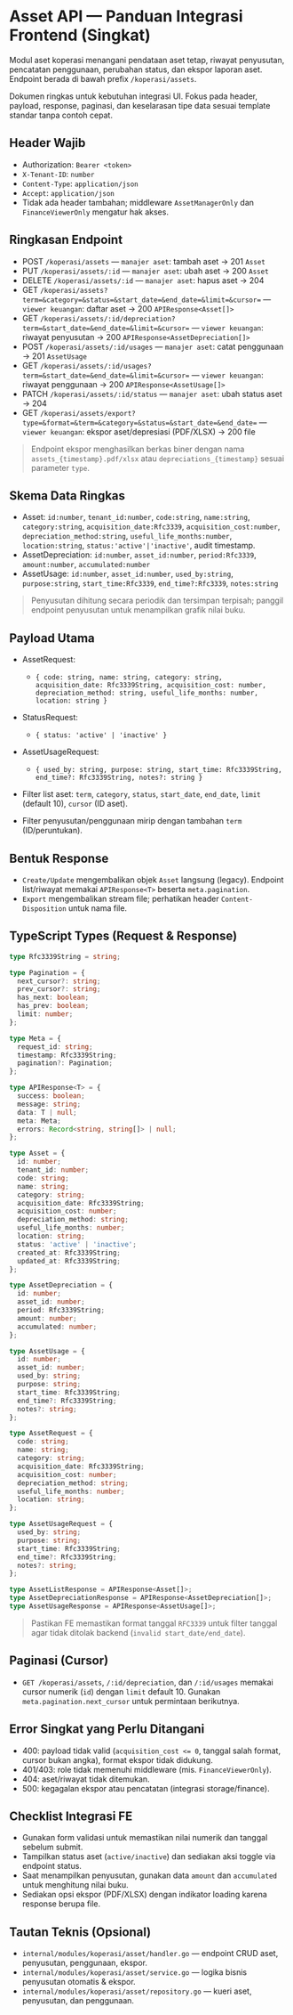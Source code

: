 # Asset API — Panduan Integrasi Frontend (Singkat)

Modul aset koperasi menangani pendataan aset tetap, riwayat penyusutan, pencatatan penggunaan, perubahan status, dan ekspor laporan aset. Endpoint berada di bawah prefix `/koperasi/assets`.

Dokumen ringkas untuk kebutuhan integrasi UI. Fokus pada header, payload, response, paginasi, dan keselarasan tipe data sesuai template standar tanpa contoh cepat.

## Header Wajib

- Authorization: `Bearer <token>`
- `X-Tenant-ID`: `number`
- `Content-Type`: `application/json`
- `Accept`: `application/json`
- Tidak ada header tambahan; middleware `AssetManagerOnly` dan `FinanceViewerOnly` mengatur hak akses.

## Ringkasan Endpoint

- POST `/koperasi/assets` — `manajer aset`: tambah aset → 201 `Asset`
- PUT `/koperasi/assets/:id` — `manajer aset`: ubah aset → 200 `Asset`
- DELETE `/koperasi/assets/:id` — `manajer aset`: hapus aset → 204
- GET `/koperasi/assets?term=&category=&status=&start_date=&end_date=&limit=&cursor=` — `viewer keuangan`: daftar aset → 200 `APIResponse<Asset[]>`
- GET `/koperasi/assets/:id/depreciation?term=&start_date=&end_date=&limit=&cursor=` — `viewer keuangan`: riwayat penyusutan → 200 `APIResponse<AssetDepreciation[]>`
- POST `/koperasi/assets/:id/usages` — `manajer aset`: catat penggunaan → 201 `AssetUsage`
- GET `/koperasi/assets/:id/usages?term=&start_date=&end_date=&limit=&cursor=` — `viewer keuangan`: riwayat penggunaan → 200 `APIResponse<AssetUsage[]>`
- PATCH `/koperasi/assets/:id/status` — `manajer aset`: ubah status aset → 204
- GET `/koperasi/assets/export?type=&format=&term=&category=&status=&start_date=&end_date=` — `viewer keuangan`: ekspor aset/depresiasi (PDF/XLSX) → 200 file

> Endpoint ekspor menghasilkan berkas biner dengan nama `assets_{timestamp}.pdf/xlsx` atau `depreciations_{timestamp}` sesuai parameter `type`.

## Skema Data Ringkas

- Asset: `id:number`, `tenant_id:number`, `code:string`, `name:string`, `category:string`, `acquisition_date:Rfc3339`, `acquisition_cost:number`, `depreciation_method:string`, `useful_life_months:number`, `location:string`, `status:'active'|'inactive'`, audit timestamp.
- AssetDepreciation: `id:number`, `asset_id:number`, `period:Rfc3339`, `amount:number`, `accumulated:number`
- AssetUsage: `id:number`, `asset_id:number`, `used_by:string`, `purpose:string`, `start_time:Rfc3339`, `end_time?:Rfc3339`, `notes:string`

> Penyusutan dihitung secara periodik dan tersimpan terpisah; panggil endpoint penyusutan untuk menampilkan grafik nilai buku.

## Payload Utama

- AssetRequest:
  - `{ code: string, name: string, category: string, acquisition_date: Rfc3339String, acquisition_cost: number, depreciation_method: string, useful_life_months: number, location: string }`

- StatusRequest:
  - `{ status: 'active' | 'inactive' }`

- AssetUsageRequest:
  - `{ used_by: string, purpose: string, start_time: Rfc3339String, end_time?: Rfc3339String, notes?: string }`

- Filter list aset: `term`, `category`, `status`, `start_date`, `end_date`, `limit` (default 10), `cursor` (ID aset).
- Filter penyusutan/penggunaan mirip dengan tambahan `term` (ID/peruntukan).

## Bentuk Response

- `Create/Update` mengembalikan objek `Asset` langsung (legacy). Endpoint list/riwayat memakai `APIResponse<T>` beserta `meta.pagination`.
- `Export` mengembalikan stream file; perhatikan header `Content-Disposition` untuk nama file.

## TypeScript Types (Request & Response)

```ts
type Rfc3339String = string;

type Pagination = {
  next_cursor?: string;
  prev_cursor?: string;
  has_next: boolean;
  has_prev: boolean;
  limit: number;
};

type Meta = {
  request_id: string;
  timestamp: Rfc3339String;
  pagination?: Pagination;
};

type APIResponse<T> = {
  success: boolean;
  message: string;
  data: T | null;
  meta: Meta;
  errors: Record<string, string[]> | null;
};

type Asset = {
  id: number;
  tenant_id: number;
  code: string;
  name: string;
  category: string;
  acquisition_date: Rfc3339String;
  acquisition_cost: number;
  depreciation_method: string;
  useful_life_months: number;
  location: string;
  status: 'active' | 'inactive';
  created_at: Rfc3339String;
  updated_at: Rfc3339String;
};

type AssetDepreciation = {
  id: number;
  asset_id: number;
  period: Rfc3339String;
  amount: number;
  accumulated: number;
};

type AssetUsage = {
  id: number;
  asset_id: number;
  used_by: string;
  purpose: string;
  start_time: Rfc3339String;
  end_time?: Rfc3339String;
  notes?: string;
};

type AssetRequest = {
  code: string;
  name: string;
  category: string;
  acquisition_date: Rfc3339String;
  acquisition_cost: number;
  depreciation_method: string;
  useful_life_months: number;
  location: string;
};

type AssetUsageRequest = {
  used_by: string;
  purpose: string;
  start_time: Rfc3339String;
  end_time?: Rfc3339String;
  notes?: string;
};

type AssetListResponse = APIResponse<Asset[]>;
type AssetDepreciationResponse = APIResponse<AssetDepreciation[]>;
type AssetUsageResponse = APIResponse<AssetUsage[]>;
```

> Pastikan FE memastikan format tanggal `RFC3339` untuk filter tanggal agar tidak ditolak backend (`invalid start_date/end_date`).

## Paginasi (Cursor)

- `GET /koperasi/assets`, `/:id/depreciation`, dan `/:id/usages` memakai cursor numerik (`id`) dengan `limit` default 10. Gunakan `meta.pagination.next_cursor` untuk permintaan berikutnya.

## Error Singkat yang Perlu Ditangani

- 400: payload tidak valid (`acquisition_cost <= 0`, tanggal salah format, cursor bukan angka), format ekspor tidak didukung.
- 401/403: role tidak memenuhi middleware (mis. `FinanceViewerOnly`).
- 404: aset/riwayat tidak ditemukan.
- 500: kegagalan ekspor atau pencatatan (integrasi storage/finance).

## Checklist Integrasi FE

- Gunakan form validasi untuk memastikan nilai numerik dan tanggal sebelum submit.
- Tampilkan status aset (`active/inactive`) dan sediakan aksi toggle via endpoint status.
- Saat menampilkan penyusutan, gunakan data `amount` dan `accumulated` untuk menghitung nilai buku.
- Sediakan opsi ekspor (PDF/XLSX) dengan indikator loading karena response berupa file.

## Tautan Teknis (Opsional)

- `internal/modules/koperasi/asset/handler.go` — endpoint CRUD aset, penyusutan, penggunaan, ekspor.
- `internal/modules/koperasi/asset/service.go` — logika bisnis penyusutan otomatis & ekspor.
- `internal/modules/koperasi/asset/repository.go` — kueri aset, penyusutan, dan penggunaan.
